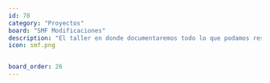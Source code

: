```yaml
---
id: 78
category: "Proyectos"
board: "SMF Modificaciones"
description: "El taller en donde documentaremos todo lo que podamos respecto a la mano que le estamos metiendo y a los cables que le estamos jalando al SMF."
icon: smf.png


board_order: 26
---
```

